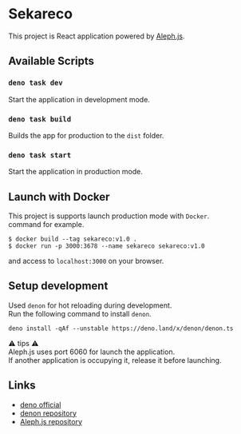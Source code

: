 # Sekareco

This project is React application powered by
[Aleph.js](https://github.com/alephjs/aleph.js).

## Available Scripts

### `deno task dev`
Start the application in development mode.

### `deno task build`
Builds the app for production to the `dist` folder.

### `deno task start`
Start the application in production mode.

## Launch with Docker
This project is supports launch production mode with `Docker`.  
command for example.
```
$ docker build --tag sekareco:v1.0 .
$ docker run -p 3000:3678 --name sekareco sekareco:v1.0
```
and access to `localhost:3000` on your browser.

## Setup development
Used `denon` for hot reloading during development.  
Run the following command to install `denon`.
```
deno install -qAf --unstable https://deno.land/x/denon/denon.ts
```

⚠️ tips ⚠️  
Aleph.js uses port 6060 for launch the application.  
If another application is occupying it, release it before launching.

## Links
- [deno official](https://deno.land/)
- [denon repository](https://deno.land/x/denon@2.5.0)
- [Aleph.js repository](https://github.com/alephjs/aleph.js)
